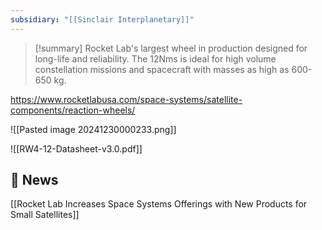 ```yaml
---
subsidiary: "[[Sinclair Interplanetary]]"
---
```


>[!summary]
Rocket Lab's largest wheel in production designed for long-life and reliability. The 12Nms is ideal for high volume constellation missions and spacecraft with masses as high as 600-650 kg.

https://www.rocketlabusa.com/space-systems/satellite-components/reaction-wheels/

![[Pasted image 20241230000233.png]]

![[RW4-12-Datasheet-v3.0.pdf]]

## 📰 News

[[Rocket Lab Increases Space Systems Offerings with New Products for Small Satellites]]